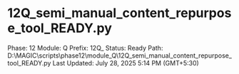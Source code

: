 # 12Q_semi_manual_content_repurpose_tool_READY.py

Phase: 12
Module: Q
Prefix: 12Q_
Status: Ready
Path: D:\MAGIC\scripts\phase12\module_Q\12Q_semi_manual_content_repurpose_tool_READY.py
Last Updated: July 28, 2025 5:14 PM (GMT+5:30)